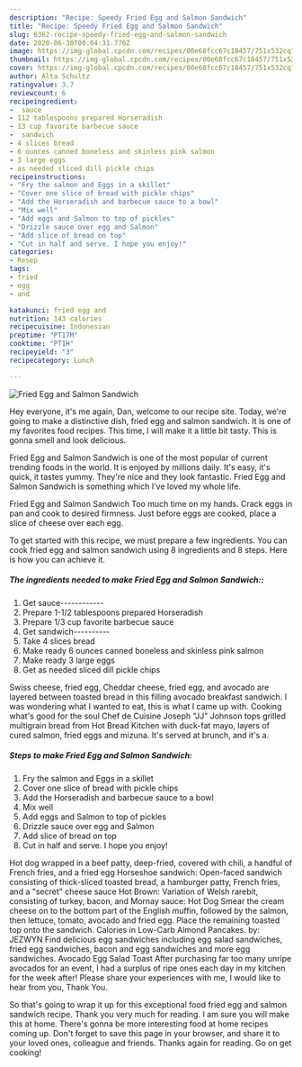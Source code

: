 ```yaml
---
description: "Recipe: Speedy Fried Egg and Salmon Sandwich"
title: "Recipe: Speedy Fried Egg and Salmon Sandwich"
slug: 6362-recipe-speedy-fried-egg-and-salmon-sandwich
date: 2020-06-30T00:04:31.776Z
image: https://img-global.cpcdn.com/recipes/00e68fcc67c18457/751x532cq70/fried-egg-and-salmon-sandwich-recipe-main-photo.jpg
thumbnail: https://img-global.cpcdn.com/recipes/00e68fcc67c18457/751x532cq70/fried-egg-and-salmon-sandwich-recipe-main-photo.jpg
cover: https://img-global.cpcdn.com/recipes/00e68fcc67c18457/751x532cq70/fried-egg-and-salmon-sandwich-recipe-main-photo.jpg
author: Alta Schultz
ratingvalue: 3.7
reviewcount: 6
recipeingredient:
-  sauce
- 112 tablespoons prepared Horseradish
- 13 cup favorite barbecue sauce
-  sandwich
- 4 slices bread
- 6 ounces canned boneless and skinless pink salmon
- 3 large eggs
- as needed sliced dill pickle chips
recipeinstructions:
- "Fry the salmon and Eggs in a skillet"
- "Cover one slice of bread with pickle chips"
- "Add the Horseradish and barbecue sauce to a bowl"
- "Mix well"
- "Add eggs and Salmon to top of pickles"
- "Drizzle sauce over egg and Salmon"
- "Add slice of bread on top"
- "Cut in half and serve. I hope you enjoy!"
categories:
- Resep
tags:
- fried
- egg
- and

katakunci: fried egg and
nutrition: 143 calories
recipecuisine: Indonesian
preptime: "PT17M"
cooktime: "PT1H"
recipeyield: "3"
recipecategory: Lunch

---
```



![Fried Egg and Salmon Sandwich](https://img-global.cpcdn.com/recipes/00e68fcc67c18457/751x532cq70/fried-egg-and-salmon-sandwich-recipe-main-photo.jpg)

Hey everyone, it's me again, Dan, welcome to our recipe site. Today, we're going to make a distinctive dish, fried egg and salmon sandwich. It is one of my favorites food recipes. This time, I will make it a little bit tasty. This is gonna smell and look delicious.

Fried Egg and Salmon Sandwich is one of the most popular of current trending foods in the world. It is enjoyed by millions daily. It's easy, it's quick, it tastes yummy. They're nice and they look fantastic. Fried Egg and Salmon Sandwich is something which I've loved my whole life.

Fried Egg and Salmon Sandwich Too much time on my hands. Crack eggs in pan and cook to desired firmness. Just before eggs are cooked, place a slice of cheese over each egg.


To get started with this recipe, we must prepare a few ingredients. You can cook fried egg and salmon sandwich using 8 ingredients and 8 steps. Here is how you can achieve it.

##### The ingredients needed to make Fried Egg and Salmon Sandwich::

1. Get  sauce------------
1. Prepare 1-1/2 tablespoons prepared Horseradish
1. Prepare 1/3 cup favorite barbecue sauce
1. Get  sandwich----------
1. Take 4 slices bread
1. Make ready 6 ounces canned boneless and skinless pink salmon
1. Make ready 3 large eggs
1. Get as needed sliced dill pickle chips


Swiss cheese, fried egg, Cheddar cheese, fried egg, and avocado are layered between toasted bread in this filling avocado breakfast sandwich. I was wondering what I wanted to eat, this is what I came up with. Cooking what&#39;s good for the soul Chef de Cuisine Joseph &#34;JJ&#34; Johnson tops grilled multigrain bread from Hot Bread Kitchen with duck-fat mayo, layers of cured salmon, fried eggs and mizuna. It&#39;s served at brunch, and it&#39;s a. 

##### Steps to make Fried Egg and Salmon Sandwich:

1. Fry the salmon and Eggs in a skillet
1. Cover one slice of bread with pickle chips
1. Add the Horseradish and barbecue sauce to a bowl
1. Mix well
1. Add eggs and Salmon to top of pickles
1. Drizzle sauce over egg and Salmon
1. Add slice of bread on top
1. Cut in half and serve. I hope you enjoy!


Hot dog wrapped in a beef patty, deep-fried, covered with chili, a handful of French fries, and a fried egg Horseshoe sandwich: Open-faced sandwich consisting of thick-sliced toasted bread, a hamburger patty, French fries, and a &#34;secret&#34; cheese sauce Hot Brown: Variation of Welsh rarebit, consisting of turkey, bacon, and Mornay sauce: Hot Dog Smear the cream cheese on to the bottom part of the English muffin, followed by the salmon, then lettuce, tomato, avocado and fried egg. Place the remaining toasted top onto the sandwich. Calories in Low-Carb Almond Pancakes. by: JEZWYN Find delicious egg sandwiches including egg salad sandwiches, fried egg sandwiches, bacon and egg sandwiches and more egg sandwiches. Avocado Egg Salad Toast After purchasing far too many unripe avocados for an event, I had a surplus of ripe ones each day in my kitchen for the week after! Please share your experiences with me, I would like to hear from you, Thank You. 

So that's going to wrap it up for this exceptional food fried egg and salmon sandwich recipe. Thank you very much for reading. I am sure you will make this at home. There's gonna be more interesting food at home recipes coming up. Don't forget to save this page in your browser, and share it to your loved ones, colleague and friends. Thanks again for reading. Go on get cooking!

